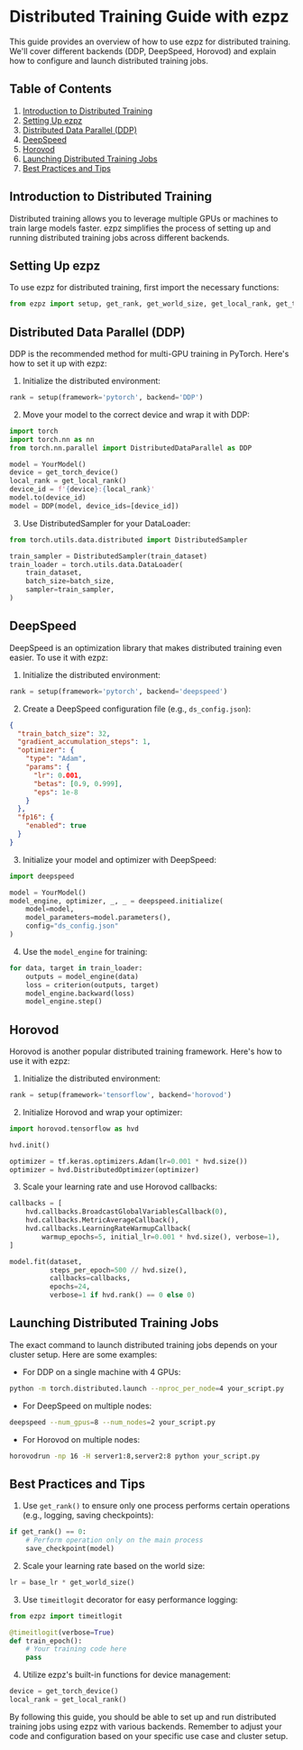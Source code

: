 # Distributed Training Guide with ezpz

This guide provides an overview of how to use ezpz for distributed training. We'll cover different backends (DDP, DeepSpeed, Horovod) and explain how to configure and launch distributed training jobs.

## Table of Contents

1. [Introduction to Distributed Training](#introduction-to-distributed-training)
2. [Setting Up ezpz](#setting-up-ezpz)
3. [Distributed Data Parallel (DDP)](#distributed-data-parallel-ddp)
4. [DeepSpeed](#deepspeed)
5. [Horovod](#horovod)
6. [Launching Distributed Training Jobs](#launching-distributed-training-jobs)
7. [Best Practices and Tips](#best-practices-and-tips)

## Introduction to Distributed Training

Distributed training allows you to leverage multiple GPUs or machines to train large models faster. ezpz simplifies the process of setting up and running distributed training jobs across different backends.

## Setting Up ezpz

To use ezpz for distributed training, first import the necessary functions:

```python
from ezpz import setup, get_rank, get_world_size, get_local_rank, get_torch_device
```

## Distributed Data Parallel (DDP)

DDP is the recommended method for multi-GPU training in PyTorch. Here's how to set it up with ezpz:

1. Initialize the distributed environment:

```python
rank = setup(framework='pytorch', backend='DDP')
```

2. Move your model to the correct device and wrap it with DDP:

```python
import torch
import torch.nn as nn
from torch.nn.parallel import DistributedDataParallel as DDP

model = YourModel()
device = get_torch_device()
local_rank = get_local_rank()
device_id = f'{device}:{local_rank}'
model.to(device_id)
model = DDP(model, device_ids=[device_id])
```

3. Use DistributedSampler for your DataLoader:

```python
from torch.utils.data.distributed import DistributedSampler

train_sampler = DistributedSampler(train_dataset)
train_loader = torch.utils.data.DataLoader(
    train_dataset,
    batch_size=batch_size,
    sampler=train_sampler,
)
```

## DeepSpeed

DeepSpeed is an optimization library that makes distributed training even easier. To use it with ezpz:

1. Initialize the distributed environment:

```python
rank = setup(framework='pytorch', backend='deepspeed')
```

2. Create a DeepSpeed configuration file (e.g., `ds_config.json`):

```json
{
  "train_batch_size": 32,
  "gradient_accumulation_steps": 1,
  "optimizer": {
    "type": "Adam",
    "params": {
      "lr": 0.001,
      "betas": [0.9, 0.999],
      "eps": 1e-8
    }
  },
  "fp16": {
    "enabled": true
  }
}
```

3. Initialize your model and optimizer with DeepSpeed:

```python
import deepspeed

model = YourModel()
model_engine, optimizer, _, _ = deepspeed.initialize(
    model=model,
    model_parameters=model.parameters(),
    config="ds_config.json"
)
```

4. Use the `model_engine` for training:

```python
for data, target in train_loader:
    outputs = model_engine(data)
    loss = criterion(outputs, target)
    model_engine.backward(loss)
    model_engine.step()
```

## Horovod

Horovod is another popular distributed training framework. Here's how to use it with ezpz:

1. Initialize the distributed environment:

```python
rank = setup(framework='tensorflow', backend='horovod')
```

2. Initialize Horovod and wrap your optimizer:

```python
import horovod.tensorflow as hvd

hvd.init()

optimizer = tf.keras.optimizers.Adam(lr=0.001 * hvd.size())
optimizer = hvd.DistributedOptimizer(optimizer)
```

3. Scale your learning rate and use Horovod callbacks:

```python
callbacks = [
    hvd.callbacks.BroadcastGlobalVariablesCallback(0),
    hvd.callbacks.MetricAverageCallback(),
    hvd.callbacks.LearningRateWarmupCallback(
        warmup_epochs=5, initial_lr=0.001 * hvd.size(), verbose=1),
]

model.fit(dataset,
          steps_per_epoch=500 // hvd.size(),
          callbacks=callbacks,
          epochs=24,
          verbose=1 if hvd.rank() == 0 else 0)
```

## Launching Distributed Training Jobs

The exact command to launch distributed training jobs depends on your cluster setup. Here are some examples:

- For DDP on a single machine with 4 GPUs:

```bash
python -m torch.distributed.launch --nproc_per_node=4 your_script.py
```

- For DeepSpeed on multiple nodes:

```bash
deepspeed --num_gpus=8 --num_nodes=2 your_script.py
```

- For Horovod on multiple nodes:

```bash
horovodrun -np 16 -H server1:8,server2:8 python your_script.py
```

## Best Practices and Tips

1. Use `get_rank()` to ensure only one process performs certain operations (e.g., logging, saving checkpoints):

```python
if get_rank() == 0:
    # Perform operation only on the main process
    save_checkpoint(model)
```

2. Scale your learning rate based on the world size:

```python
lr = base_lr * get_world_size()
```

3. Use `timeitlogit` decorator for easy performance logging:

```python
from ezpz import timeitlogit

@timeitlogit(verbose=True)
def train_epoch():
    # Your training code here
    pass
```

4. Utilize ezpz's built-in functions for device management:

```python
device = get_torch_device()
local_rank = get_local_rank()
```

By following this guide, you should be able to set up and run distributed training jobs using ezpz with various backends. Remember to adjust your code and configuration based on your specific use case and cluster setup.